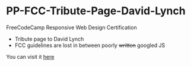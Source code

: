 # PP-FCC-Tribute-Page-David-Lynch
FreeCodeCamp Responsive Web Design Certification
- Tribute page to David Lynch
- FCC guidelines are lost in between poorly ~~written~~ googled JS

You can visit it [here](https://evglela.github.io/PP-FCC-Tribute-Page-David-Lynch/)
